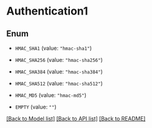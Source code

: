# Authentication1

## Enum


* `HMAC_SHA1` (value: `"hmac-sha1"`)

* `HMAC_SHA256` (value: `"hmac-sha256"`)

* `HMAC_SHA384` (value: `"hmac-sha384"`)

* `HMAC_SHA512` (value: `"hmac-sha512"`)

* `HMAC_MD5` (value: `"hmac-md5"`)

* `EMPTY` (value: `""`)


[[Back to Model list]](../README.md#documentation-for-models) [[Back to API list]](../README.md#documentation-for-api-endpoints) [[Back to README]](../README.md)


